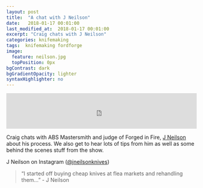 ```yaml
---
layout: post
title:  "A chat with J Neilson"
date:   2018-01-17 00:01:00
last_modified_at:  2018-01-17 00:01:00
excerpt: "Craig chats with J Neilson"
categories: knifemaking
tags:  knifemaking fordforge
image:
  feature: neilson.jpg
  topPosition: 0px
bgContrast: dark
bgGradientOpacity: lighter
syntaxHighlighter: no
---
```



<iframe frameborder='0' height='94px' scrolling='no' seamless src='https://simplecast.com/e/105987?style=medium-light' width='100%'></iframe>

Craig chats with ABS Mastersmith and judge of Forged in Fire, <a href="http://www.mountainhollow.net">J Neilson</a> about his process. We also get to hear lots of tips from him as well as some behind the scenes stuff from the show.

J Neilson on Instagram (<a href="https://www.instagram.com/jneilsonknives">@jneilsonknives</a>)

 


<blockquote class="largeQuote">“I started off buying cheap knives at flea markets and rehandling them...” - J Neilson</blockquote>




